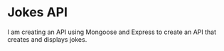 # Jokes API

I am creating an API using Mongoose and Express to create an API that creates and displays jokes.
